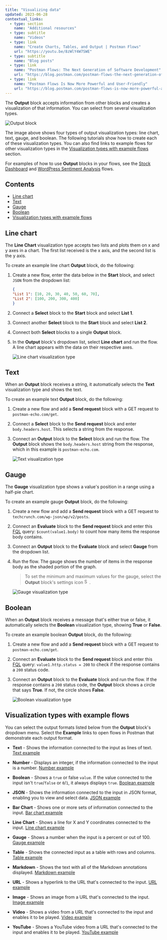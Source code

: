 ```yaml
---
title: "Visualizing data"
updated: 2023-06-28
contextual_links:
  - type: section
    name: "Additional resources"
  - type: subtitle
    name: "Videos"
  - type: link
    name: "Create Charts, Tables, and Output | Postman Flows"
    url: "https://youtu.be/8zWlY4W7SWE"
  - type: subtitle
    name: "Blog posts"
  - type: link
    name: "Postman Flows: The Next Generation of Software Development"
    url: "https://blog.postman.com/postman-flows-the-next-generation-of-software-development/"
  - type: link
    name: "Postman Flows Is Now More Powerful and User-Friendly"
    url: "https://blog.postman.com/postman-flows-is-now-more-powerful-and-user-friendly/"
---
```


The **Output** block accepts information from other blocks and creates a visualization of that information. You can select from several visualization types.

<img alt="Output block" src="https://assets.postman.com/postman-docs/v10/stock-charts-v10.gif"/>

The image above shows four types of output visualization types: line chart, text, gauge, and boolean. The following tutorials show how to create each of these visualization types. You can also find links to example flows for other visualization types in the [Visualization types with example flows](#visualization-types-with-example-flows) section.

For examples of how to use **Output** blocks in your flows, see the [Stock Dashboard](https://www.postman.com/postman/workspace/utility-flows/flow/64123b57c224290033fcb089) and [WordPress Sentiment Analysis](https://www.postman.com/postman/workspace/utility-flows/flow/6413acdb8c4c54003a4ad611) flows.

## Contents

* [Line chart](#line-chart)
* [Text](#text)
* [Gauge](#gauge)
* [Boolean](#boolean)
* [Visualization types with example flows](#visualization-types-with-example-flows)

## Line chart

The **Line Chart** visualization type accepts two lists and plots them on x and y axes in a chart. The first list received is the x axis, and the second list is the y axis.

To create an example line chart **Output** block, do the following:

1. Create a new flow, enter the data below in the **Start** block, and select `JSON` from the dropdown list:

    ```json
    {
    "List 1": [10, 20, 30, 40, 50, 60, 70],
    "List 2": [100, 200, 300, 400]
    }
    ```

1. Connect a **Select** block to the **Start** block and select **List 1**.
1. Connect another **Select** block to the **Start** block and select **List 2**.
1. Connect both **Select** blocks to a single **Output** block.
1. In the **Output** block's dropdown list, select **Line chart** and run the flow. A line chart appears with the data on their respective axes.

    ![Line chart visualization type](https://assets.postman.com/postman-docs/v10/flows-line-chart-v10.jpg)

## Text

When an **Output** block receives a string, it automatically selects the **Text** visualization type and shows the text.

To create an example text **Output** block, do the following:

1. Create a new flow and add a **Send request** block with a GET request to `postman-echo.com/get`.
1. Connect a **Select** block to the **Send request** block and enter `body.headers.host`. This selects a string from the response.
1. Connect an **Output** block to the **Select** block and run the flow. The **Output** block shows the `body.headers.host` string from the response, which in this example is `postman-echo.com`.

    ![Text visualization type](https://assets.postman.com/postman-docs/v10/flows-text-v10.jpg)

## Gauge

The **Gauge** visualization type shows a value's position in a range using a half-pie chart.

To create an example gauge **Output** block, do the following:

1. Create a new flow and add a **Send request** block with a GET request to `techcrunch.com/wp-json/wp/v2/posts`.
1. Connect an **Evaluate** block to the **Send request** block and enter this [FQL](/docs/postman-flows/flows-query-language/introduction-to-fql/) query: `$count(value1.body)` to count how many items the response body contains.
1. Connect an **Output** block to the **Evaluate** block and select **Gauge** from the dropdown list.
1. Run the flow. The gauge shows the number of items in the response body as the shaded portion of the graph.

    > To set the minimum and maximum values for the gauge, select the **Output** block's settings icon <img alt="Settings icon" src="https://assets.postman.com/postman-docs/icon-settings-v9.jpg#icon" width="16px">.

    ![Gauge visualization type](https://assets.postman.com/postman-docs/v10/flows-gauge-v10.jpg)

## Boolean

When an **Output** block receives a message that's either true or false, it automatically selects the **Boolean** visualization type, showing **True** or **False**.

To create an example boolean **Output** block, do the following:

1. Create a new flow and add a **Send request** block with a GET request to `postman-echo.com/get`.
1. Connect an **Evaluate** block to the **Send request** block and enter this [FQL](/docs/postman-flows/flows-query-language/introduction-to-fql/) query: `value1.http.status = 200` to check if the response contains a `200` status code.
1. Connect an **Output**  block to the **Evaluate** block and run the flow. If the response contains a `200` status code, the **Output** block shows a circle that says **True**. If not, the circle shows **False**.

    ![Boolean visualization type](https://assets.postman.com/postman-docs/v10/flows-boolean-v10.jpg)

## Visualization types with example flows

You can select the output formats listed below from the **Output** block's dropdown menu. Select the **Example** links to open flows in Postman that demonstrate each output format.

* **Text** - Shows the information connected to the input as lines of text. [Text example](https://www.postman.com/postman/workspace/flows-snippets/flow/6414e20b95e5e70033f028c9)

* **Number** - Displays an integer, if the information connected to the input is a number. [Number example](https://www.postman.com/postman/workspace/flows-snippets/flow/6414e8eb95e5e70033f028d4)

* **Boolean** - Shows a `true` or false `value`. If the value connected to the input isn't `true`/`false` or `0`/`1`, it always displays `true`. [Boolean example](https://www.postman.com/postman/workspace/flows-snippets/flow/6414ebb88c4c54003a4ad797)

* **JSON** - Shows the information connected to the input in JSON format, enabling you to view and select data. [JSON example](https://www.postman.com/postman/workspace/flows-snippets/flow/6414ec507221e9003a7a5384)

* **Bar Chart** - Shows one or more sets of information connected to the input. [Bar chart example](https://www.postman.com/postman/workspace/flows-snippets/flow/6411f07120794b0039e76839)

* **Line Chart** - Shows a line for X and Y coordinates connected to the input. [Line chart example](https://www.postman.com/postman/workspace/flows-snippets/flow/641242fd8c4c54003a4ad507)

* **Gauge** - Shows a number when the input is a percent or out of 100. [Gauge example](https://www.postman.com/postman/workspace/flows-snippets/flow/64124134c224290033fcb08b)

* **Table** - Shows the connected input as a table with rows and columns. [Table example](https://www.postman.com/postman/workspace/flows-snippets/flow/64124607c224290033fcb092)

* **Markdown** - Shows the text with all of the Markdown annotations displayed. [Markdown example](https://www.postman.com/postman/workspace/flows-snippets/flow/641249577221e9003a7a5107)

* **URL** - Shows a hyperlink to the URL that's connected to the input. [URL example](https://www.postman.com/postman/workspace/flows-snippets/flow/64124dc8c224290033fcb098)

* **Image** - Shows an image from a URL that's connected to the input. [Image example](https://www.postman.com/postman/workspace/flows-snippets/flow/64124e997221e9003a7a510c)

* **Video** - Shows a video from a URL that's connected to the input and enables it to be played. [Video example](https://www.postman.com/postman/workspace/flows-snippets/flow/64124f65c224290033fcb09b)

* **YouTube** - Shows a YouTube video from a URL that's connected to the input and enables it to be played. [YouTube example](https://www.postman.com/postman/workspace/flows-snippets/flow/6414ef7bc224290033fcb310)
